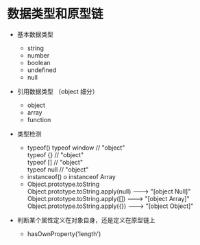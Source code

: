 # 数据类型和原型链

* 基本数据类型
  - string
  - number
  - boolean
  - undefined
  - null
* 引用数据类型 （object 细分）
  - object
  - array
  - function


* 类型检测
  - typeof()
      typeof window // "object"  
      typeof {} // "object"  
      typeof [] // "object"  
      typeof null // "object"  
  - instanceof()
      o instanceof Array
  - Object.prototype.toString  
      Object.prototype.toString.apply(null)  ---> "[object Null]"  
      Object.prototype.toString.apply([]) ---> "[object Array]"  
      Object.prototype.toString.apply({}) ---> "[object Object]"  
* 判断某个属性定义在对象自身，还是定义在原型链上
  - hasOwnProperty('length')
  
  
  
  
